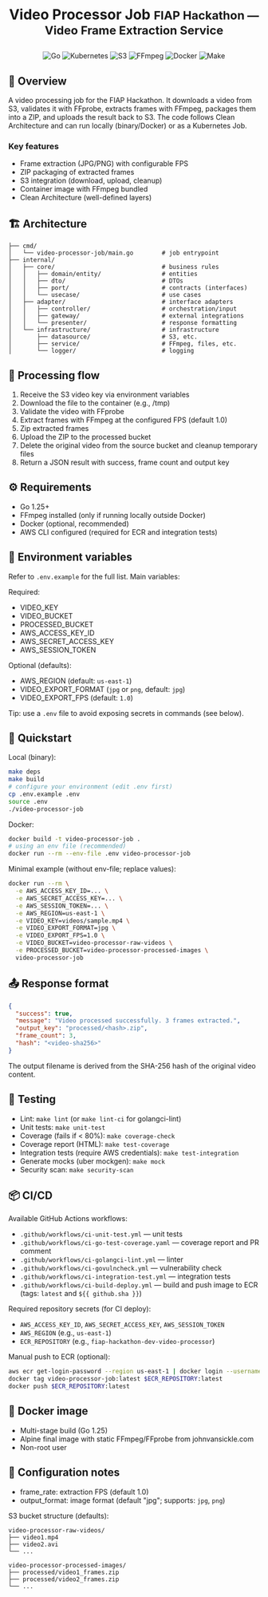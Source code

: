 # <p align="center"><b>Video Processor Job</b> <small>FIAP Hackathon — Video Frame Extraction Service</small></p>

<p align="center">
    <img src="https://img.shields.io/badge/Code-Go-informational?style=flat-square&logo=go&color=00ADD8" alt="Go" />
    <img src="https://img.shields.io/badge/Cloud-Kubernetes-informational?style=flat-square&logo=kubernetes&color=326CE5" alt="Kubernetes" />
    <img src="https://img.shields.io/badge/Storage-S3-informational?style=flat-square&logo=amazons3&color=569A31" alt="S3" />
    <img src="https://img.shields.io/badge/Tools-FFmpeg-informational?style=flat-square&logo=ffmpeg&color=007808" alt="FFmpeg" />
    <img src="https://img.shields.io/badge/Tools-Docker-informational?style=flat-square&logo=docker&color=2496ED" alt="Docker" />
    <img src="https://img.shields.io/badge/Tools-Make-informational?style=flat-square&logo=make&color=6D00CC" alt="Make" />
</p>

## 💬 Overview

A video processing job for the FIAP Hackathon. It downloads a video from S3, validates it with FFprobe, extracts frames
with FFmpeg, packages them into a ZIP, and uploads the result back to S3. The code follows Clean Architecture and can
run locally (binary/Docker) or as a Kubernetes Job.

### Key features

- Frame extraction (JPG/PNG) with configurable FPS
- ZIP packaging of extracted frames
- S3 integration (download, upload, cleanup)
- Container image with FFmpeg bundled
- Clean Architecture (well-defined layers)

## 🏗️ Architecture

```
├── cmd/
│   └── video-processor-job/main.go        # job entrypoint
├── internal/
│   ├── core/                              # business rules
│   │   ├── domain/entity/                 # entities
│   │   ├── dto/                           # DTOs
│   │   ├── port/                          # contracts (interfaces)
│   │   └── usecase/                       # use cases
│   ├── adapter/                           # interface adapters
│   │   ├── controller/                    # orchestration/input
│   │   ├── gateway/                       # external integrations
│   │   └── presenter/                     # response formatting
│   └── infrastructure/                    # infrastructure
│       ├── datasource/                    # S3, etc.
│       ├── service/                       # FFmpeg, files, etc.
│       └── logger/                        # logging
```

## 🔄 Processing flow

1. Receive the S3 video key via environment variables
2. Download the file to the container (e.g., /tmp)
3. Validate the video with FFprobe
4. Extract frames with FFmpeg at the configured FPS (default 1.0)
5. Zip extracted frames
6. Upload the ZIP to the processed bucket
7. Delete the original video from the source bucket and cleanup temporary files
8. Return a JSON result with success, frame count and output key

## ⚙️ Requirements
- Go 1.25+
- FFmpeg installed (only if running locally outside Docker)
- Docker (optional, recommended)
- AWS CLI configured (required for ECR and integration tests)

## 🔐 Environment variables

Refer to `.env.example` for the full list. Main variables:

Required:

- VIDEO_KEY
- VIDEO_BUCKET
- PROCESSED_BUCKET
- AWS_ACCESS_KEY_ID
- AWS_SECRET_ACCESS_KEY
- AWS_SESSION_TOKEN

Optional (defaults):

- AWS_REGION (default: `us-east-1`)
- VIDEO_EXPORT_FORMAT (`jpg` or `png`, default: `jpg`)
- VIDEO_EXPORT_FPS (default: `1.0`)

Tip: use a `.env` file to avoid exposing secrets in commands (see below).

## 🚀 Quickstart

Local (binary):
```bash
make deps
make build
# configure your environment (edit .env first)
cp .env.example .env
source .env
./video-processor-job
```

Docker:
```bash
docker build -t video-processor-job .
# using an env file (recommended)
docker run --rm --env-file .env video-processor-job
```

Minimal example (without env-file; replace values):
```bash
docker run --rm \
  -e AWS_ACCESS_KEY_ID=... \
  -e AWS_SECRET_ACCESS_KEY=... \
  -e AWS_SESSION_TOKEN=... \
  -e AWS_REGION=us-east-1 \
  -e VIDEO_KEY=videos/sample.mp4 \
  -e VIDEO_EXPORT_FORMAT=jpg \
  -e VIDEO_EXPORT_FPS=1.0 \
  -e VIDEO_BUCKET=video-processor-raw-videos \
  -e PROCESSED_BUCKET=video-processor-processed-images \
  video-processor-job
```

## 📤 Response format

```json
{
  "success": true,
  "message": "Video processed successfully. 3 frames extracted.",
  "output_key": "processed/<hash>.zip",
  "frame_count": 3,
  "hash": "<video-sha256>"
}
```

The output filename is derived from the SHA-256 hash of the original video content.

## 🧪 Testing

- Lint: `make lint` (or `make lint-ci` for golangci-lint)
- Unit tests: `make unit-test`
- Coverage (fails if < 80%): `make coverage-check`
- Coverage report (HTML): `make test-coverage`
- Integration tests (require AWS credentials): `make test-integration`
- Generate mocks (uber mockgen): `make mock`
- Security scan: `make security-scan`

## 📦 CI/CD

Available GitHub Actions workflows:

- `.github/workflows/ci-unit-test.yml` — unit tests
- `.github/workflows/ci-go-test-coverage.yaml` — coverage report and PR comment
- `.github/workflows/ci-golangci-lint.yml` — linter
- `.github/workflows/ci-govulncheck.yml` — vulnerability check
- `.github/workflows/ci-integration-test.yml` — integration tests
- `.github/workflows/ci-build-deploy.yml` — build and push image to ECR (tags: `latest` and `${{ github.sha }}`)

Required repository secrets (for CI deploy):

- `AWS_ACCESS_KEY_ID`, `AWS_SECRET_ACCESS_KEY`, `AWS_SESSION_TOKEN`
- `AWS_REGION` (e.g., `us-east-1`)
- `ECR_REPOSITORY` (e.g., `fiap-hackathon-dev-video-processor`)

Manual push to ECR (optional):
```bash
aws ecr get-login-password --region us-east-1 | docker login --username AWS --password-stdin $ECR_REPOSITORY
docker tag video-processor-job:latest $ECR_REPOSITORY:latest
docker push $ECR_REPOSITORY:latest
```

## 🐳 Docker image

- Multi-stage build (Go 1.25)
- Alpine final image with static FFmpeg/FFprobe from johnvansickle.com
- Non-root user

## 🔧 Configuration notes

- frame_rate: extraction FPS (default 1.0)
- output_format: image format (default "jpg"; supports: `jpg`, `png`)

S3 bucket structure (defaults):
```
video-processor-raw-videos/
├── video1.mp4
├── video2.avi
└── ...

video-processor-processed-images/
├── processed/video1_frames.zip
├── processed/video2_frames.zip
└── ...
```
